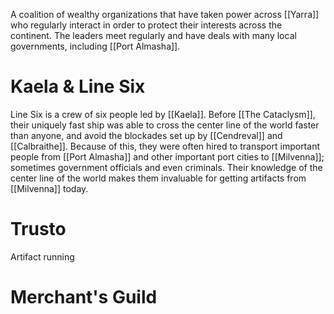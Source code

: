 A coalition of wealthy organizations that have taken power across [[Yarra]] who regularly interact in order to protect their interests across the continent. The leaders meet regularly and have deals with many local governments, including [[Port Almasha]].
# Kaela & Line Six
Line Six is a crew of six people led by [[Kaela]]. Before [[The Cataclysm]], their uniquely fast ship was able to cross the center line of the world faster than anyone, and avoid the blockades set up by [[Cendreval]] and [[Calbraithe]]. Because of this, they were often hired to transport important people from [[Port Almasha]] and other important port cities to [[Milvenna]]; sometimes government officials and even criminals. Their knowledge of the center line of the world makes them invaluable for getting artifacts from [[Milvenna]] today.
# Trusto
Artifact running
# Merchant's Guild



